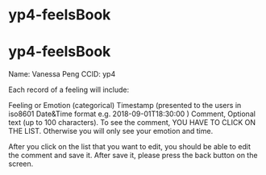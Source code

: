 # yp4-feelsBook
# yp4-feelsBook

Name: Vanessa Peng 
CCID: yp4

Each record of a feeling will include:

Feeling or Emotion (categorical)
Timestamp (presented to the users in iso8601 Date&Time format e.g. 2018-09-01T18:30:00 )
Comment, Optional text (up to 100 characters). 
To see the comment, YOU HAVE TO CLICK ON THE LIST. 
Otherwise you will only see your emotion and time. 

After you click on the list that you want to edit, you should be able to edit the comment and 
save it. After save it, please press the back button on the screen.



